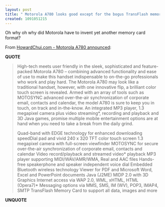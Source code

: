```yaml
---
layout: post
title: " Motorola A780 looks good except for the bogus TransFlash memory card"
created: 1091051215
---
```

Oh why oh why did Motorola have to invent yet another memory card format?

From <a href="http://www.howardchui.com/modules.php?name=News&#38;file=article&#38;sid=715">HowardChui.com - Motorola A780 announced</a>:
<p><strong>QUOTE</strong></p><blockquote>High-tech meets user friendly in the sleek, sophisticated and feature-packed Motorola A780 &#8211; combining advanced functionality and ease of use to make this handset indispensable to on-the-go professionals who work and play hard. The Motorola A780 may look like a traditional handset, however, with one innovative flip, a brilliant color touch screen is revealed. Armed with an array of tools such as MOTOSYNC advanced over-the-air synchronization of corporate email, contacts and calendar, the model A780 is sure to keep you in touch, on track and in-the-know. An integrated MP3 player, 1.3 megapixel camera plus video streaming*, recording and playback and 3D Java games, promise multiple mobile entertainment options are at hand when you need to take a break from the daily grind.

Quad-band with EDGE technology for enhanced downloading speedDial pad and vivid 240 x 320 TFT color touch screen
1.3 megapixel camera with full-screen viewfinder
MOTOSYNC for secure over-the-air synchronization of corporate email, contacts and calendar
Video record/playback and streamed video* playback
MP3 player supporting MIDI/WAV/AMR/WMA, Real and AAC files
Hands-free speakerphone and speaker independent voice dial
Embedded Bluetooth wireless technology
Viewer for PDF and Microsoft Word, Excel and PowerPoint documents
Java (J2ME) MIDP 2.0 with 3D Graphics
Internet access via WAP 2.0, WML, xHTML, HTML (Opera7)*
Messaging options via MMS, SMS, IM (WV), POP3, IMAP4, SMTP
TransFlash Memory Card to support all data, images and more</blockquote><p><strong>UNQUOTE</strong></p>

